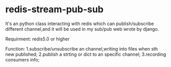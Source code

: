 # redis-stream-pub-sub
It's an python class interacting with redis which can publish/subscribe different channel,and it will be used in my sub/pub web wrote by django.

Requirment:
redis5.0 or higher

Function:
1.subscribe/unsubscribe an channel,writing into files when sth new published;
2.publish a strting or dict to an specific channel;
3.recording consumers info;

